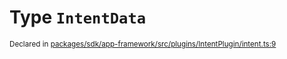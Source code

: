 # Type `IntentData`
<sub>Declared in [packages/sdk/app-framework/src/plugins/IntentPlugin/intent.ts:9](https://github.com/dxos/dxos/blob/88f322397/packages/sdk/app-framework/src/plugins/IntentPlugin/intent.ts#L9)</sub>






